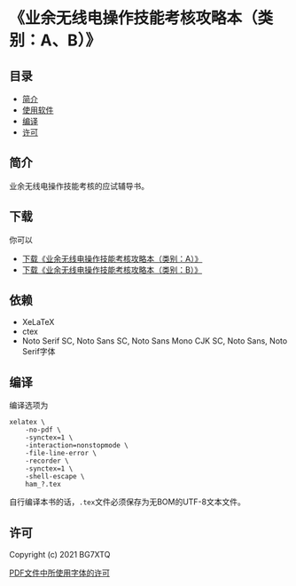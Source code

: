 # 《业余无线电操作技能考核攻略本（类别：A、B）》

## 目录

* [简介](#简介)
* [使用软件](#使用软件)
* [编译](#编译)
* [许可](#许可)

## 简介

业余无线电操作技能考核的应试辅导书。

## 下载

你可以

- [下载《业余无线电操作技能考核攻略本（类别：A）》](https://github.com/mike2718/ham/releases)
- [下载《业余无线电操作技能考核攻略本（类别：B）》](https://github.com/mike2718/ham/releases)

## 依赖

- XeLaTeX
- ctex
- Noto Serif SC, Noto Sans SC, Noto Sans Mono CJK SC, Noto Sans, Noto Serif字体

## 编译

编译选项为

```
xelatex \
    -no-pdf \
    -synctex=1 \
    -interaction=nonstopmode \
    -file-line-error \
    -recorder \
    -synctex=1 \
    -shell-escape \
    ham_?.tex
```

自行编译本书的话，`.tex`文件必须保存为无BOM的UTF-8文本文件。

## 许可

Copyright (c) 2021 BG7XTQ

[PDF文件中所使用字体的许可](https://github.com/mike2718/ham/blob/main/LICENSE.md)
